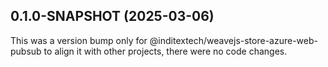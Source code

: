 ## 0.1.0-SNAPSHOT (2025-03-06)

This was a version bump only for @inditextech/weavejs-store-azure-web-pubsub to align it with other projects, there were no code changes.